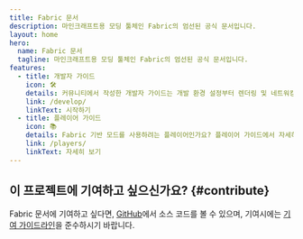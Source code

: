 ```yaml
---
title: Fabric 문서
description: 마인크래프트용 모딩 툴체인 Fabric의 엄선된 공식 문서입니다.
layout: home
hero:
  name: Fabric 문서
  tagline: 마인크래프트용 모딩 툴체인 Fabric의 엄선된 공식 문서입니다.
features:
  - title: 개발자 가이드
    icon: 🛠️
    details: 커뮤니티에서 작성한 개발자 가이드는 개발 환경 설정부터 렌더링 및 네트워킹과 같은 고급 주제까지 모든 것을 다루고 있습니다.
    link: /develop/
    linkText: 시작하기
  - title: 플레이어 가이드
    icon: 📚
    details: Fabric 기반 모드를 사용하려는 플레이어인가요? 플레이어 가이드에서 자세히 알아보세요. 이 가이드는 Fabric 모드 다운로드, 설치 및 문제 해결을 도와줍니다.
    link: /players/
    linkText: 자세히 보기
---
```


<div class="vp-doc homepage-container">

## 이 프로젝트에 기여하고 싶으신가요? {#contribute}

Fabric 문서에 기여하고 싶다면, [GitHub](https://github.com/FabricMC/fabric-docs)에서 소스 코드를 볼 수 있으며, 기여시에는 [기여 가이드라인](./contributing)을 준수하시기 바랍니다.

</div>
